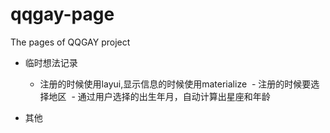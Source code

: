 # qqgay-page
The pages of QQGAY project

- 临时想法记录
 
  - 注册的时候使用layui,显示信息的时候使用materialize
  - 注册的时候要选择地区
  - 通过用户选择的出生年月，自动计算出星座和年龄

- 其他
